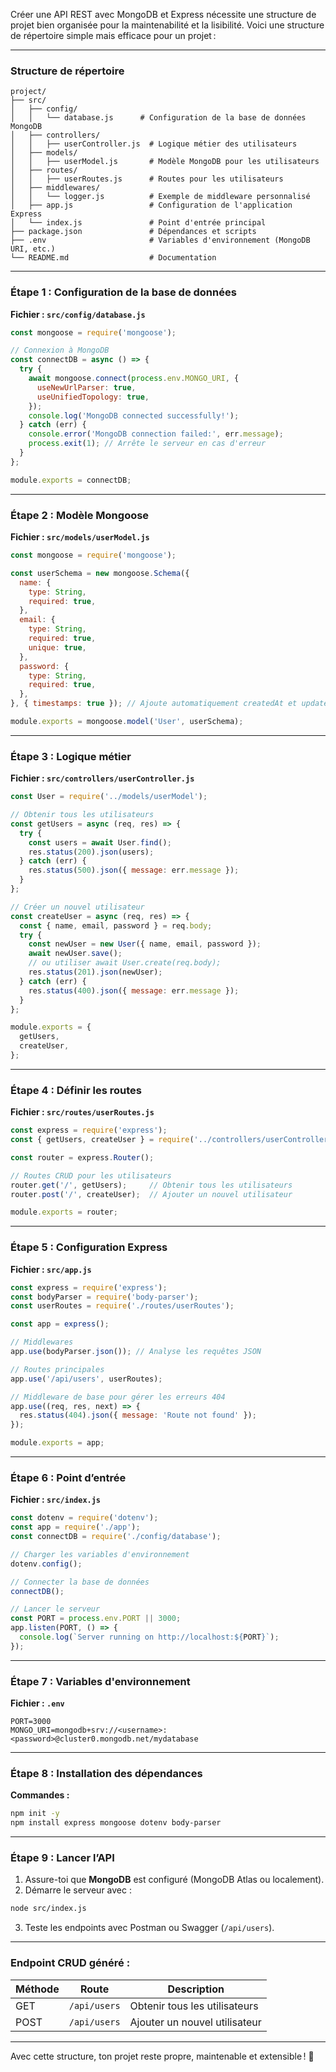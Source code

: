 Créer une API REST avec MongoDB et Express nécessite une structure de projet bien organisée pour la maintenabilité et la lisibilité. Voici une structure de répertoire simple mais efficace pour un projet :

---

### **Structure de répertoire**

```
project/
├── src/
│   ├── config/
│   │   └── database.js      # Configuration de la base de données MongoDB
│   ├── controllers/
│   │   ├── userController.js  # Logique métier des utilisateurs
│   ├── models/
│   │   ├── userModel.js       # Modèle MongoDB pour les utilisateurs
│   ├── routes/
│   │   ├── userRoutes.js      # Routes pour les utilisateurs
│   ├── middlewares/
│   │   └── logger.js          # Exemple de middleware personnalisé
│   ├── app.js                 # Configuration de l'application Express
│   └── index.js               # Point d'entrée principal
├── package.json               # Dépendances et scripts
├── .env                       # Variables d'environnement (MongoDB URI, etc.)
└── README.md                  # Documentation
```

---

### **Étape 1 : Configuration de la base de données**
**Fichier : `src/config/database.js`**

```javascript
const mongoose = require('mongoose');

// Connexion à MongoDB
const connectDB = async () => {
  try {
    await mongoose.connect(process.env.MONGO_URI, {
      useNewUrlParser: true,
      useUnifiedTopology: true,
    });
    console.log('MongoDB connected successfully!');
  } catch (err) {
    console.error('MongoDB connection failed:', err.message);
    process.exit(1); // Arrête le serveur en cas d'erreur
  }
};

module.exports = connectDB;
```

---

### **Étape 2 : Modèle Mongoose**
**Fichier : `src/models/userModel.js`**

```javascript
const mongoose = require('mongoose');

const userSchema = new mongoose.Schema({
  name: {
    type: String,
    required: true,
  },
  email: {
    type: String,
    required: true,
    unique: true,
  },
  password: {
    type: String,
    required: true,
  },
}, { timestamps: true }); // Ajoute automatiquement createdAt et updatedAt

module.exports = mongoose.model('User', userSchema);
```

---

### **Étape 3 : Logique métier**
**Fichier : `src/controllers/userController.js`**

```javascript
const User = require('../models/userModel');

// Obtenir tous les utilisateurs
const getUsers = async (req, res) => {
  try {
    const users = await User.find();
    res.status(200).json(users);
  } catch (err) {
    res.status(500).json({ message: err.message });
  }
};

// Créer un nouvel utilisateur
const createUser = async (req, res) => {
  const { name, email, password } = req.body;
  try {
    const newUser = new User({ name, email, password });
    await newUser.save();
    // ou utiliser await User.create(req.body);
    res.status(201).json(newUser);
  } catch (err) {
    res.status(400).json({ message: err.message });
  }
};

module.exports = {
  getUsers,
  createUser,
};
```

---

### **Étape 4 : Définir les routes**
**Fichier : `src/routes/userRoutes.js`**

```javascript
const express = require('express');
const { getUsers, createUser } = require('../controllers/userController');

const router = express.Router();

// Routes CRUD pour les utilisateurs
router.get('/', getUsers);     // Obtenir tous les utilisateurs
router.post('/', createUser);  // Ajouter un nouvel utilisateur

module.exports = router;
```

---

### **Étape 5 : Configuration Express**
**Fichier : `src/app.js`**

```javascript
const express = require('express');
const bodyParser = require('body-parser');
const userRoutes = require('./routes/userRoutes');

const app = express();

// Middlewares
app.use(bodyParser.json()); // Analyse les requêtes JSON

// Routes principales
app.use('/api/users', userRoutes);

// Middleware de base pour gérer les erreurs 404
app.use((req, res, next) => {
  res.status(404).json({ message: 'Route not found' });
});

module.exports = app;
```

---

### **Étape 6 : Point d’entrée**
**Fichier : `src/index.js`**

```javascript
const dotenv = require('dotenv');
const app = require('./app');
const connectDB = require('./config/database');

// Charger les variables d'environnement
dotenv.config();

// Connecter la base de données
connectDB();

// Lancer le serveur
const PORT = process.env.PORT || 3000;
app.listen(PORT, () => {
  console.log(`Server running on http://localhost:${PORT}`);
});
```

---

### **Étape 7 : Variables d'environnement**
**Fichier : `.env`**

```
PORT=3000
MONGO_URI=mongodb+srv://<username>:<password>@cluster0.mongodb.net/mydatabase
```

---

### **Étape 8 : Installation des dépendances**
**Commandes :**

```bash
npm init -y
npm install express mongoose dotenv body-parser
```

---

### **Étape 9 : Lancer l’API**
1. Assure-toi que **MongoDB** est configuré (MongoDB Atlas ou localement).
2. Démarre le serveur avec :

```bash
node src/index.js
```

3. Teste les endpoints avec Postman ou Swagger (`/api/users`).

---

### **Endpoint CRUD généré :**

| **Méthode** | **Route**         | **Description**            |
|-------------|-------------------|----------------------------|
| GET         | `/api/users`      | Obtenir tous les utilisateurs |
| POST        | `/api/users`      | Ajouter un nouvel utilisateur |

---

Avec cette structure, ton projet reste propre, maintenable et extensible ! 🚀